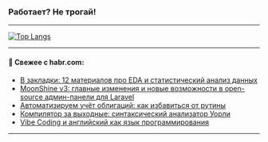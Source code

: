 ### Работает? Не трогай!

---
<!--
#### 🛠️ Technical stack:

![Java](https://img.shields.io/badge/Java-informational?logo=Oracle&style=flat&logoColor=white&color=FF4500)
![Kotlin](https://img.shields.io/badge/Kotlin-informational?logo=Kotlin&style=flat&logoColor=white&color=774D97)
![TS](https://img.shields.io/badge/TypeScript-informational?logo=typeScript&style=flat&logoColor=black&color=017acc)
![Python](https://img.shields.io/badge/Python-informational?logo=Python&style=flat&logoColor=black&color=ffdd54) <br>
![Spring](https://img.shields.io/badge/Spring-informational?logo=Spring&style=flat&logoColor=white&color=6DB33F) 
![SpringBoot](https://img.shields.io/badge/SpringBoot-informational?logo=SpringBoot&style=flat&logoColor=white&color=6DB33F)
![Nest](https://img.shields.io/badge/NestJS-informational?logo=NestJS&style=flat&logoColor=white&color=E0234E) 
![NodeJS](https://img.shields.io/badge/NodeJS-informational?logo=node.js&style=flat&logoColor=white&color=70A760)<br>
![PostgreSQL](https://img.shields.io/badge/PostgreSQL-informational?logo=PostgreSQL&style=flat&logoColor=white&color=DAA520)
![MongoDB](https://img.shields.io/badge/MongoDB-informational?logo=MongoDB&style=flat&logoColor=white&color=870000)
![Apache](https://img.shields.io/badge/Apache-informational?logo=apache&style=flat&logoColor=white&color=f74e28)

___ 
-->

<!--- #### 🛠️ : --->

[![Top Langs](https://github-readme-stats-82jvfl3w3-advtsettinggmailcoms-projects.vercel.app/api/top-langs/?username=zloylis&langs_count=10&hide_title=true&title_color=e6edf3&size_weight=0.5&count_weight=0.5&layout=compact&hide_progress=true&hide_border=true&theme=dracula)](https://github.com/zloylis)

<!---


####  :octocat:&nbsp;&nbsp; Статистика:

![GitHub stats](https://github-readme-stats-u2qms2cxw-advtsettinggmailcoms-projects.vercel.app/api?username=zloylis&show_icons=true&hide_border=true&theme=dracula&title_color=e6edf3&include_all_commits=true&count_private=true&hide_rank=false&hide_title=true&rank_icon=github)
-->
---

#### 💬 Свежее с habr.com:

<!-- BLOG-POST-LIST:START -->
- [В закладки: 12 материалов про EDA и статистический анализ данных](https://habr.com/ru/companies/yandex_praktikum/articles/879316/?utm_source=habrahabr&utm_medium=rss&utm_campaign=879316)
- [MoonShine v3: главные изменения и новые возможности в open-source админ-панели для Laravel](https://habr.com/ru/articles/882986/?utm_source=habrahabr&utm_medium=rss&utm_campaign=882986)
- [Автоматизируем учёт облигаций: как избавиться от рутины](https://habr.com/ru/articles/882608/?utm_source=habrahabr&utm_medium=rss&utm_campaign=882608)
- [Компилятор за выходные: синтаксический анализатор Уорли](https://habr.com/ru/articles/883390/?utm_source=habrahabr&utm_medium=rss&utm_campaign=883390)
- [Vibe Coding и английский как язык программирования](https://habr.com/ru/articles/883380/?utm_source=habrahabr&utm_medium=rss&utm_campaign=883380)
<!-- BLOG-POST-LIST:END -->

---
